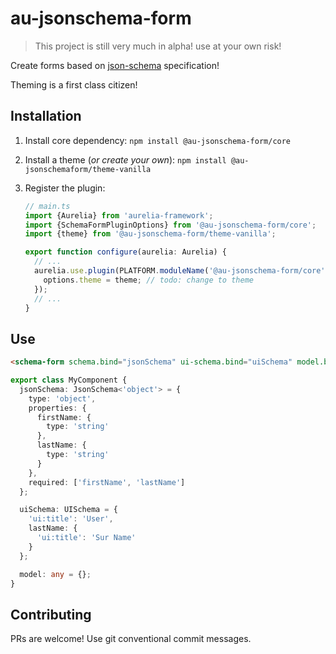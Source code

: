 # au-jsonschema-form

> This project is still very much in alpha! use at your own risk!

Create forms based on [json-schema]() specification!

Theming is a first class citizen!

## Installation

1. Install core dependency: `npm install @au-jsonschema-form/core`
1. Install a theme (*or create your own*): `npm install @au-jsonschemaform/theme-vanilla`
1. Register the plugin:  

    ```typescript
    // main.ts
    import {Aurelia} from 'aurelia-framework';
    import {SchemaFormPluginOptions} from '@au-jsonschema-form/core';
    import {theme} from '@au-jsonschema-form/theme-vanilla';

    export function configure(aurelia: Aurelia) {
      // ...
      aurelia.use.plugin(PLATFORM.moduleName('@au-jsonschema-form/core'),(options: SchemaFormPluginOptions) => {
        options.theme = theme; // todo: change to theme
      });
      // ...
    }
    ```

## Use

```html
<schema-form schema.bind="jsonSchema" ui-schema.bind="uiSchema" model.bind="model"></schema-form>
```

```typescript
export class MyComponent {
  jsonSchema: JsonSchema<'object'> = {
    type: 'object',
    properties: {
      firstName: {
        type: 'string'
      },
      lastName: {
        type: 'string'
      }
    },
    required: ['firstName', 'lastName']
  };

  uiSchema: UISchema = {
    'ui:title': 'User',
    lastName: {
      'ui:title': 'Sur Name'
    }
  };

  model: any = {};
}
```

## Contributing

PRs are welcome! Use git conventional commit messages.
